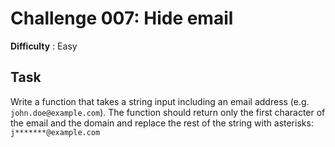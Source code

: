 # Challenge 007: Hide email

**Difficulty** : Easy

## Task

Write a function that takes a string input including an
email address (e.g. `john.doe@example.com`).
The function should return only the first character of the
email and the domain and replace the rest of the string with asterisks:
`j*******@example.com`
